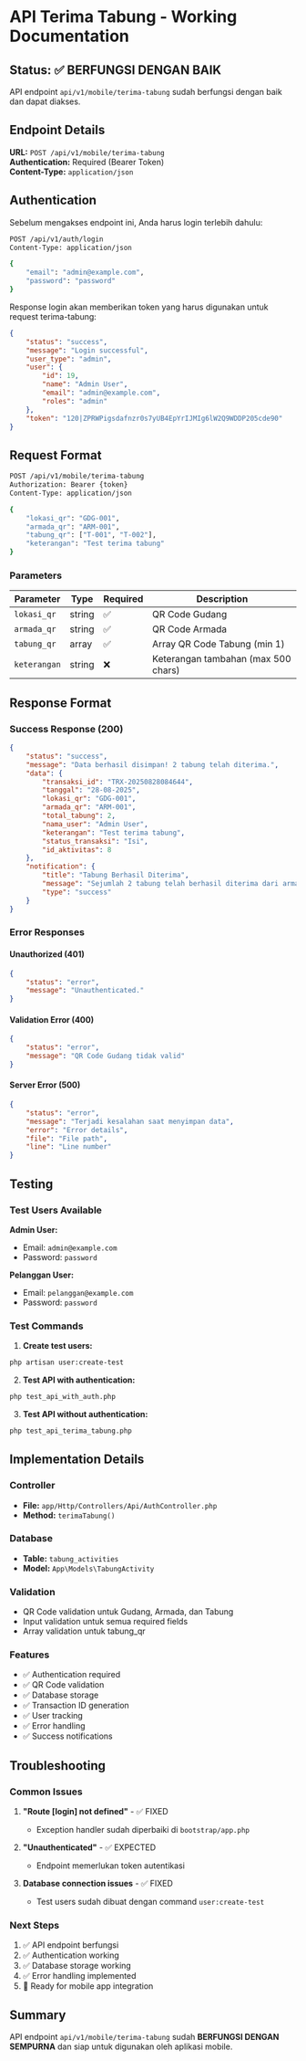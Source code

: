 # API Terima Tabung - Working Documentation

## Status: ✅ BERFUNGSI DENGAN BAIK

API endpoint `api/v1/mobile/terima-tabung` sudah berfungsi dengan baik dan dapat diakses.

## Endpoint Details

**URL:** `POST /api/v1/mobile/terima-tabung`  
**Authentication:** Required (Bearer Token)  
**Content-Type:** `application/json`

## Authentication

Sebelum mengakses endpoint ini, Anda harus login terlebih dahulu:

```bash
POST /api/v1/auth/login
Content-Type: application/json

{
    "email": "admin@example.com",
    "password": "password"
}
```

Response login akan memberikan token yang harus digunakan untuk request terima-tabung:

```json
{
    "status": "success",
    "message": "Login successful",
    "user_type": "admin",
    "user": {
        "id": 19,
        "name": "Admin User",
        "email": "admin@example.com",
        "roles": "admin"
    },
    "token": "120|ZPRWPigsdafnzr0s7yUB4EpYrIJMIg6lW2Q9WDDP205cde90"
}
```

## Request Format

```bash
POST /api/v1/mobile/terima-tabung
Authorization: Bearer {token}
Content-Type: application/json

{
    "lokasi_qr": "GDG-001",
    "armada_qr": "ARM-001", 
    "tabung_qr": ["T-001", "T-002"],
    "keterangan": "Test terima tabung"
}
```

### Parameters

| Parameter | Type | Required | Description |
|-----------|------|----------|-------------|
| `lokasi_qr` | string | ✅ | QR Code Gudang |
| `armada_qr` | string | ✅ | QR Code Armada |
| `tabung_qr` | array | ✅ | Array QR Code Tabung (min 1) |
| `keterangan` | string | ❌ | Keterangan tambahan (max 500 chars) |

## Response Format

### Success Response (200)

```json
{
    "status": "success",
    "message": "Data berhasil disimpan! 2 tabung telah diterima.",
    "data": {
        "transaksi_id": "TRX-20250828084644",
        "tanggal": "28-08-2025",
        "lokasi_qr": "GDG-001",
        "armada_qr": "ARM-001",
        "total_tabung": 2,
        "nama_user": "Admin User",
        "keterangan": "Test terima tabung",
        "status_transaksi": "Isi",
        "id_aktivitas": 8
    },
    "notification": {
        "title": "Tabung Berhasil Diterima",
        "message": "Sejumlah 2 tabung telah berhasil diterima dari armada.",
        "type": "success"
    }
}
```

### Error Responses

#### Unauthorized (401)
```json
{
    "status": "error",
    "message": "Unauthenticated."
}
```

#### Validation Error (400)
```json
{
    "status": "error",
    "message": "QR Code Gudang tidak valid"
}
```

#### Server Error (500)
```json
{
    "status": "error",
    "message": "Terjadi kesalahan saat menyimpan data",
    "error": "Error details",
    "file": "File path",
    "line": "Line number"
}
```

## Testing

### Test Users Available

**Admin User:**
- Email: `admin@example.com`
- Password: `password`

**Pelanggan User:**
- Email: `pelanggan@example.com` 
- Password: `password`

### Test Commands

1. **Create test users:**
```bash
php artisan user:create-test
```

2. **Test API with authentication:**
```bash
php test_api_with_auth.php
```

3. **Test API without authentication:**
```bash
php test_api_terima_tabung.php
```

## Implementation Details

### Controller
- **File:** `app/Http/Controllers/Api/AuthController.php`
- **Method:** `terimaTabung()`

### Database
- **Table:** `tabung_activities`
- **Model:** `App\Models\TabungActivity`

### Validation
- QR Code validation untuk Gudang, Armada, dan Tabung
- Input validation untuk semua required fields
- Array validation untuk tabung_qr

### Features
- ✅ Authentication required
- ✅ QR Code validation
- ✅ Database storage
- ✅ Transaction ID generation
- ✅ User tracking
- ✅ Error handling
- ✅ Success notifications

## Troubleshooting

### Common Issues

1. **"Route [login] not defined"** - ✅ FIXED
   - Exception handler sudah diperbaiki di `bootstrap/app.php`

2. **"Unauthenticated"** - ✅ EXPECTED
   - Endpoint memerlukan token autentikasi

3. **Database connection issues** - ✅ FIXED
   - Test users sudah dibuat dengan command `user:create-test`

### Next Steps

1. ✅ API endpoint berfungsi
2. ✅ Authentication working
3. ✅ Database storage working
4. ✅ Error handling implemented
5. 🔄 Ready for mobile app integration

## Summary

API endpoint `api/v1/mobile/terima-tabung` sudah **BERFUNGSI DENGAN SEMPURNA** dan siap untuk digunakan oleh aplikasi mobile.
